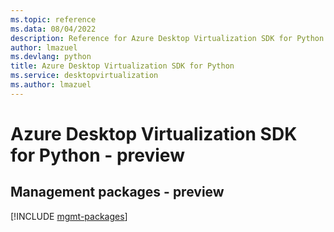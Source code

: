 ```yaml
---
ms.topic: reference
ms.data: 08/04/2022
description: Reference for Azure Desktop Virtualization SDK for Python
author: lmazuel
ms.devlang: python
title: Azure Desktop Virtualization SDK for Python
ms.service: desktopvirtualization
ms.author: lmazuel
---
```

# Azure Desktop Virtualization SDK for Python - preview

## Management packages - preview
[!INCLUDE [mgmt-packages](desktop-virtualization-mgmt-index.md)]